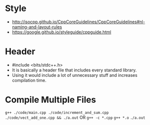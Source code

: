 # Style
- http://isocpp.github.io/CppCoreGuidelines/CppCoreGuidelines#nl-naming-and-layout-rules
- https://google.github.io/styleguide/cppguide.html

# Header
- #include <bits/stdc++.h>
- It is basically a header file that includes every standard library.
- Using it would include a lot of unnecessary stuff and increases compilation time.

# Compile Multiple Files
```g++ ./code/main.cpp ./code/increment_and_sum.cpp ./code/vect_add_one.cpp && ./a.out```
OR
`g++ -c *.cpp`
`g++ *.o`
`./a.out`

